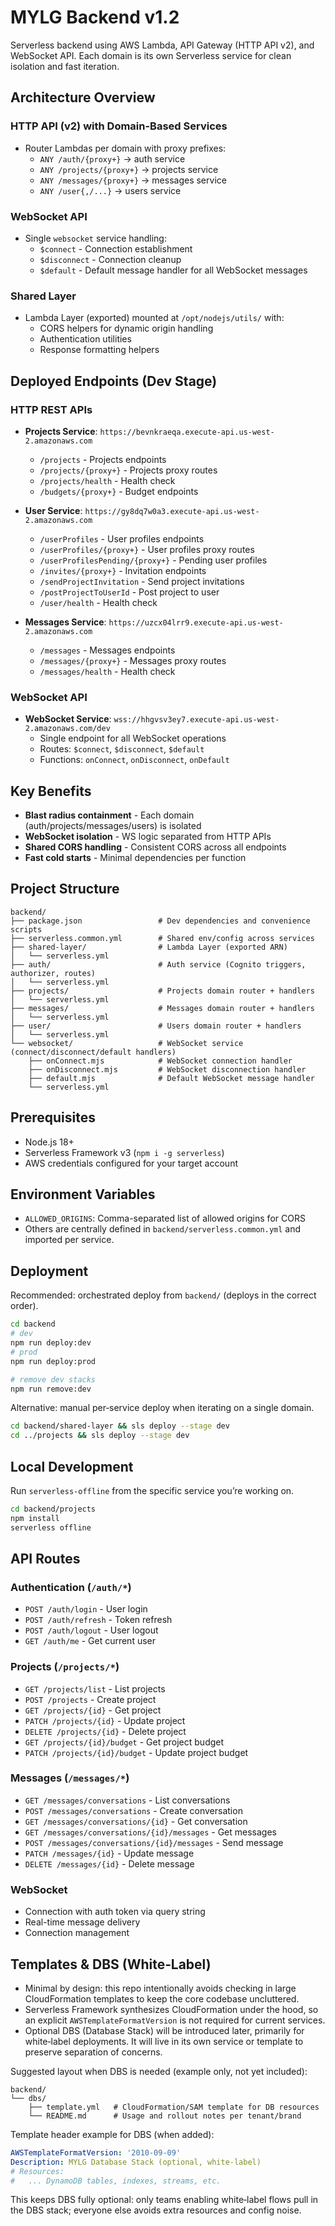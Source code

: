 # MYLG Backend v1.2

Serverless backend using AWS Lambda, API Gateway (HTTP API v2), and WebSocket API. Each domain is its own Serverless service for clean isolation and fast iteration.

## Architecture Overview

### HTTP API (v2) with Domain-Based Services
- Router Lambdas per domain with proxy prefixes:
  - `ANY /auth/{proxy+}` → auth service
  - `ANY /projects/{proxy+}` → projects service
  - `ANY /messages/{proxy+}` → messages service
  - `ANY /user{,/...}` → users service

### WebSocket API
- Single `websocket` service handling:
  - `$connect` - Connection establishment
  - `$disconnect` - Connection cleanup
  - `$default` - Default message handler for all WebSocket messages

### Shared Layer
- Lambda Layer (exported) mounted at `/opt/nodejs/utils/` with:
  - CORS helpers for dynamic origin handling
  - Authentication utilities
  - Response formatting helpers

## Deployed Endpoints (Dev Stage)

### HTTP REST APIs
- **Projects Service**: `https://bevnkraeqa.execute-api.us-west-2.amazonaws.com`
  - `/projects` - Projects endpoints
  - `/projects/{proxy+}` - Projects proxy routes
  - `/projects/health` - Health check
  - `/budgets/{proxy+}` - Budget endpoints

- **User Service**: `https://gy8dq7w0a3.execute-api.us-west-2.amazonaws.com`
  - `/userProfiles` - User profiles endpoints
  - `/userProfiles/{proxy+}` - User profiles proxy routes
  - `/userProfilesPending/{proxy+}` - Pending user profiles
  - `/invites/{proxy+}` - Invitation endpoints
  - `/sendProjectInvitation` - Send project invitations
  - `/postProjectToUserId` - Post project to user
  - `/user/health` - Health check

- **Messages Service**: `https://uzcx04lrr9.execute-api.us-west-2.amazonaws.com`
  - `/messages` - Messages endpoints
  - `/messages/{proxy+}` - Messages proxy routes
  - `/messages/health` - Health check

### WebSocket API
- **WebSocket Service**: `wss://hhgvsv3ey7.execute-api.us-west-2.amazonaws.com/dev`
  - Single endpoint for all WebSocket operations
  - Routes: `$connect`, `$disconnect`, `$default`
  - Functions: `onConnect`, `onDisconnect`, `onDefault`

## Key Benefits

- **Blast radius containment** - Each domain (auth/projects/messages/users) is isolated
- **WebSocket isolation** - WS logic separated from HTTP APIs
- **Shared CORS handling** - Consistent CORS across all endpoints
- **Fast cold starts** - Minimal dependencies per function

## Project Structure

```
backend/
├── package.json                 # Dev dependencies and convenience scripts
├── serverless.common.yml        # Shared env/config across services
├── shared-layer/                # Lambda Layer (exported ARN)
│   └── serverless.yml
├── auth/                        # Auth service (Cognito triggers, authorizer, routes)
│   └── serverless.yml
├── projects/                    # Projects domain router + handlers
│   └── serverless.yml
├── messages/                    # Messages domain router + handlers
│   └── serverless.yml
├── user/                        # Users domain router + handlers
│   └── serverless.yml
└── websocket/                   # WebSocket service (connect/disconnect/default handlers)
    ├── onConnect.mjs            # WebSocket connection handler
    ├── onDisconnect.mjs         # WebSocket disconnection handler
    ├── default.mjs              # Default WebSocket message handler
    └── serverless.yml
```

## Prerequisites

- Node.js 18+
- Serverless Framework v3 (`npm i -g serverless`)
- AWS credentials configured for your target account

## Environment Variables

- `ALLOWED_ORIGINS`: Comma-separated list of allowed origins for CORS
- Others are centrally defined in `backend/serverless.common.yml` and imported per service.

## Deployment

Recommended: orchestrated deploy from `backend/` (deploys in the correct order).

```bash
cd backend
# dev
npm run deploy:dev
# prod
npm run deploy:prod

# remove dev stacks
npm run remove:dev
```

Alternative: manual per‑service deploy when iterating on a single domain.

```bash
cd backend/shared-layer && sls deploy --stage dev
cd ../projects && sls deploy --stage dev
```

## Local Development

Run `serverless-offline` from the specific service you’re working on.

```bash
cd backend/projects
npm install
serverless offline
```

## API Routes

### Authentication (`/auth/*`)
- `POST /auth/login` - User login
- `POST /auth/refresh` - Token refresh
- `POST /auth/logout` - User logout
- `GET /auth/me` - Get current user

### Projects (`/projects/*`)
- `GET /projects/list` - List projects
- `POST /projects` - Create project
- `GET /projects/{id}` - Get project
- `PATCH /projects/{id}` - Update project
- `DELETE /projects/{id}` - Delete project
- `GET /projects/{id}/budget` - Get project budget
- `PATCH /projects/{id}/budget` - Update project budget

### Messages (`/messages/*`)
- `GET /messages/conversations` - List conversations
- `POST /messages/conversations` - Create conversation
- `GET /messages/conversations/{id}` - Get conversation
- `GET /messages/conversations/{id}/messages` - Get messages
- `POST /messages/conversations/{id}/messages` - Send message
- `PATCH /messages/{id}` - Update message
- `DELETE /messages/{id}` - Delete message

### WebSocket
- Connection with auth token via query string
- Real-time message delivery
- Connection management

## Templates & DBS (White‑Label)

- Minimal by design: this repo intentionally avoids checking in large CloudFormation templates to keep the core codebase uncluttered.
- Serverless Framework synthesizes CloudFormation under the hood, so an explicit `AWSTemplateFormatVersion` is not required for current services.
- Optional DBS (Database Stack) will be introduced later, primarily for white‑label deployments. It will live in its own service or template to preserve separation of concerns.

Suggested layout when DBS is needed (example only, not yet included):

```
backend/
└── dbs/
    ├── template.yml   # CloudFormation/SAM template for DB resources
    └── README.md      # Usage and rollout notes per tenant/brand
```

Template header example for DBS (when added):

```yaml
AWSTemplateFormatVersion: '2010-09-09'
Description: MYLG Database Stack (optional, white‑label)
# Resources:
#   ... DynamoDB tables, indexes, streams, etc.
```

This keeps DBS fully optional: only teams enabling white‑label flows pull in the DBS stack; everyone else avoids extra resources and config noise.
